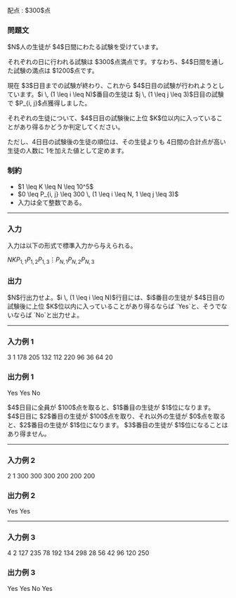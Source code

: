 
<div>

<span>

<span>

<p>
配点 : $300$点
</p>

<div>

<section>

### **問題文**

<p>
$N$人の生徒が $4$日間にわたる試験を受けています。
</p>

<p>
それぞれの日に行われる試験は $300$点満点です。すなわち、$4$日間を通した試験の満点は $1200$点です。
</p>

<p>
現在 $3$日目までの試験が終わり、これから $4$日目の試験が行われようとしています。$i \, (1 \leq i \leq N)$番目の生徒は $j \, (1 \leq j \leq 3)$日目の試験で $P_{i, j}$点獲得しました。
</p>

<p>
それぞれの生徒について、$4$日目の試験後に上位 $K$位以内に入っていることがあり得るかどうか判定してください。

ただし、$4$日目の試験後の生徒の順位は、その生徒よりも $4$日間の合計点が高い生徒の人数に $1$を加えた値として定めます。
</p>

</section>

</div>

<div>

<section>

### **制約**

<ul>

<li>
$1 \leq K \leq N \leq 10^5$
</li>

<li>
$0 \leq P_{i, j} \leq 300 \, (1 \leq i \leq N, 1 \leq j \leq 3)$
</li>

<li>
入力は全て整数である。
</li>

</ul>

</section>

</div>

---

<div>

<div>

<section>

### **入力**

<p>
入力は以下の形式で標準入力から与えられる。
</p>

<div>

$N$$K$$P_{1,1}$$P_{1,2}$$P_{1,3}$$\vdots$$P_{N,1}$$P_{N,2}$$P_{N,3}$
</div>

</section>

</div>

<div>

<section>

### **出力**

<p>
$N$行出力せよ。$i \, (1 \leq i \leq N)$行目には、$i$番目の生徒が $4$日目の試験後に上位 $K$位以内に入っていることがあり得るならば `Yes`と、そうでないならば `No`と出力せよ。
</p>

</section>

</div>

</div>

---

<div>

<section>

### **入力例 1**

<div>

3 1
178 205 132
112 220 96
36 64 20

</div>

</section>

</div>

<div>

<section>

### **出力例 1**

<div>

Yes
Yes
No

</div>

<p>
$4$日目に全員が $100$点を取ると、$1$番目の生徒が $1$位になります。
$4$日目に $2$番目の生徒が $100$点を取り、それ以外の生徒が $0$点を取ると、$2$番目の生徒が $1$位になります。
$3$番目の生徒が $1$位になることはあり得ません。
</p>

</section>

</div>

---

<div>

<section>

### **入力例 2**

<div>

2 1
300 300 300
200 200 200

</div>

</section>

</div>

<div>

<section>

### **出力例 2**

<div>

Yes
Yes

</div>

</section>

</div>

---

<div>

<section>

### **入力例 3**

<div>

4 2
127 235 78
192 134 298
28 56 42
96 120 250

</div>

</section>

</div>

<div>

<section>

### **出力例 3**

<div>

Yes
Yes
No
Yes

</div>

</section>

</div>

</span>

</span>

</div>
